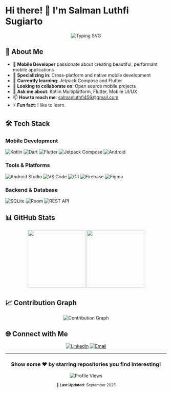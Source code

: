 # Hi there! 👋 I'm Salman Luthfi Sugiarto

<div align="center">
  <img src="https://readme-typing-svg.herokuapp.com?font=Fira+Code&pause=1000&color=2E9EF7&center=true&vCenter=true&width=435&lines=Mobile+Developer;Kotlin+Native+Enthusiast;Flutter+%26+Dart+Developer;Jetpack+Compose+Lover;Always+learning+new+things" alt="Typing SVG" />
</div>

## 🚀 About Me

- 📱 **Mobile Developer** passionate about creating beautiful, performant mobile applications
- 🎯 **Specializing in**: Cross-platform and native mobile development
- 🌱 **Currently learning**: Jetpack Compose and Flutter
- 👯 **Looking to collaborate on**: Open source mobile projects
- 💬 **Ask me about**: Kotlin Multiplatform, Flutter, Mobile UI/UX
- 📫 **How to reach me**: salmanluthfi456@gmail.com
- ⚡ **Fun fact**: I like to learn.

## 🛠️ Tech Stack

### Mobile Development
<p align="left">
  <img src="https://img.shields.io/badge/Kotlin-7F52FF?style=for-the-badge&logo=kotlin&logoColor=white" alt="Kotlin" />
  <img src="https://img.shields.io/badge/Dart-0175C2?style=for-the-badge&logo=dart&logoColor=white" alt="Dart" />
  <img src="https://img.shields.io/badge/Flutter-02569B?style=for-the-badge&logo=flutter&logoColor=white" alt="Flutter" />
  <img src="https://img.shields.io/badge/Jetpack%20Compose-4285F4?style=for-the-badge&logo=jetpackcompose&logoColor=white" alt="Jetpack Compose" />
  <img src="https://img.shields.io/badge/Android-3DDC84?style=for-the-badge&logo=android&logoColor=white" alt="Android" />
</p>

### Tools & Platforms
<p align="left">
  <img src="https://img.shields.io/badge/Android%20Studio-3DDC84?style=for-the-badge&logo=androidstudio&logoColor=white" alt="Android Studio" />
  <img src="https://img.shields.io/badge/VS%20Code-007ACC?style=for-the-badge&logo=visualstudiocode&logoColor=white" alt="VS Code" />
  <img src="https://img.shields.io/badge/Git-F05032?style=for-the-badge&logo=git&logoColor=white" alt="Git" />
  <img src="https://img.shields.io/badge/Firebase-FFCA28?style=for-the-badge&logo=firebase&logoColor=black" alt="Firebase" />
  <img src="https://img.shields.io/badge/Figma-F24E1E?style=for-the-badge&logo=figma&logoColor=white" alt="Figma" />
</p>

### Backend & Database
<p align="left">
  <img src="https://img.shields.io/badge/SQLite-003B57?style=for-the-badge&logo=sqlite&logoColor=white" alt="SQLite" />
  <img src="https://img.shields.io/badge/Room-4285F4?style=for-the-badge&logo=android&logoColor=white" alt="Room" />
  <img src="https://img.shields.io/badge/REST%20API-009688?style=for-the-badge&logo=api&logoColor=white" alt="REST API" />
</p>

## 📊 GitHub Stats

<div align="center">
  <img height="180em" src="https://github-readme-stats.vercel.app/api?username=SalmanLS&show_icons=true&theme=tokyonight&include_all_commits=true&count_private=true&hide=Projek-Comvis"/>
  <img height="180em" src="https://github-readme-stats.vercel.app/api/top-langs/?username=SalmanLS&layout=compact&langs_count=8&theme=tokyonight&hide=Projek-Comvis"/>
</div>

## 📈 Contribution Graph
<div align="center">
  <img src="https://github-readme-activity-graph.vercel.app/graph?username=SalmanLS&theme=tokyo-night" alt="Contribution Graph" />
</div>

## 🌐 Connect with Me

<div align="center">
  
[![LinkedIn](https://img.shields.io/badge/LinkedIn-0077B5?style=for-the-badge&logo=linkedin&logoColor=white)](https://www.linkedin.com/in/salman-luthfi-sugiarto-17b742301/)
[![Email](https://img.shields.io/badge/Email-D14836?style=for-the-badge&logo=gmail&logoColor=white)](mailto:salmanluthfi456@gmail.com)

</div>

---
<div align="center">
  
### Show some ❤️ by starring repositories you find interesting!

![Profile Views](https://komarev.com/ghpvc/?username=SalmanLS&color=blueviolet&style=flat-square&label=Profile+Views)

</div>


<div align="center">
  <sub>📝 <strong>Last Updated:</strong> September 2025</sub>
</div>
